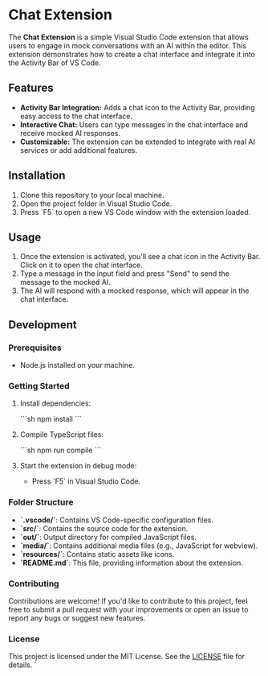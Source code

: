 # Chat Extension

The **Chat Extension** is a simple Visual Studio Code extension that allows users to engage in mock conversations with an AI within the editor. This extension demonstrates how to create a chat interface and integrate it into the Activity Bar of VS Code.

## Features

- **Activity Bar Integration:** Adds a chat icon to the Activity Bar, providing easy access to the chat interface.
- **Interactive Chat:** Users can type messages in the chat interface and receive mocked AI responses.
- **Customizable:** The extension can be extended to integrate with real AI services or add additional features.

## Installation

1. Clone this repository to your local machine.
2. Open the project folder in Visual Studio Code.
3. Press \`F5\` to open a new VS Code window with the extension loaded.

## Usage

1. Once the extension is activated, you'll see a chat icon in the Activity Bar. Click on it to open the chat interface.
2. Type a message in the input field and press "Send" to send the message to the mocked AI.
3. The AI will respond with a mocked response, which will appear in the chat interface.

## Development

### Prerequisites

- Node.js installed on your machine.

### Getting Started

1. Install dependencies:

    \`\`\`sh
    npm install
    \`\`\`

2. Compile TypeScript files:

    \`\`\`sh
    npm run compile
    \`\`\`

3. Start the extension in debug mode:

    - Press \`F5\` in Visual Studio Code.

### Folder Structure

- **\`.vscode/\`**: Contains VS Code-specific configuration files.
- **\`src/\`**: Contains the source code for the extension.
- **\`out/\`**: Output directory for compiled JavaScript files.
- **\`media/\`**: Contains additional media files (e.g., JavaScript for webview).
- **\`resources/\`**: Contains static assets like icons.
- **\`README.md\`**: This file, providing information about the extension.

### Contributing

Contributions are welcome! If you'd like to contribute to this project, feel free to submit a pull request with your improvements or open an issue to report any bugs or suggest new features.

### License

This project is licensed under the MIT License. See the [LICENSE](LICENSE) file for details.
`